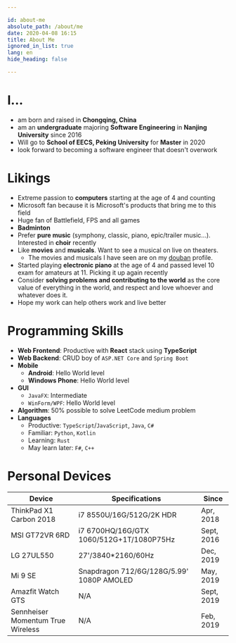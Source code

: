 ```yaml
---

id: about-me
absolute_path: /about/me
date: 2020-04-08 16:15
title: About Me
ignored_in_list: true
lang: en
hide_heading: false

---
```


# I...

- am born and raised in **Chongqing, China**
- am an **undergraduate** majoring **Software Engineering** in **Nanjing University** since 2016
- Will go to **School of EECS, Peking University** for **Master** in 2020
- look forward to becoming a software engineer that doesn't overwork

# Likings

- Extreme passion to **computers** starting at the age of 4 and counting
- Microsoft fan because it is Microsoft's products that bring me to this field
- Huge fan of Battlefield, FPS and all games
- **Badminton**
- Prefer **pure music** (symphony, classic, piano, epic/trailer music...). Interested in **choir** recently
- Like **movies** and **musicals**. Want to see a musical on live on theaters.
  - The movies and musicals I have seen are on my [douban](https://www.douban.com/people/183064260/) profile.
- Started playing **electronic piano** at the age of 4 and passed level 10 exam for amateurs at 11. Picking it up again recently
- Consider **solving problems and contributing to the world** as the core value of everything in the world, and respect and love whoever and whatever does it.
- Hope my work can help others work and live better

# Programming Skills

- **Web Frontend**: Productive with **React** stack using **TypeScript**
- **Web Backend**: CRUD boy of `ASP.NET Core` and `Spring Boot`
- **Mobile**
  - **Android**: Hello World level
  - **Windows Phone**: Hello World level
- **GUI**
  - `JavaFX`: Intermediate
  - `WinForm/WPF`: Hello World level
- **Algorithm**: 50% possible to solve LeetCode medium problem
- **Languages**
  - Productive: `TypeScript`/`JavaScript`, `Java`, `C#`
  - Familiar: `Python`, `Kotlin`
  - Learning: `Rust`
  - May learn later: `F#`, `C++`

# Personal Devices

| Device                            | Specifications                            | Since      |
| --------------------------------- | ----------------------------------------- | ---------- |
| ThinkPad X1 Carbon 2018           | i7 8550U/16G/512G/2K HDR                  | Apr, 2018  |
| MSI GT72VR 6RD                    | i7 6700HQ/16G/GTX 1060/512G+1T/1080P75Hz  | Sept, 2016 |
| LG 27UL550                        | 27'/3840*2160/60Hz                        | Dec, 2019  |
| Mi 9 SE                           | Snapdragon 712/6G/128G/5.99' 1080P AMOLED | May, 2019  |
| Amazfit Watch GTS                 | N/A                                       | Sept, 2019 |
| Sennheiser Momentum True Wireless | N/A                                       | Feb, 2019  |
